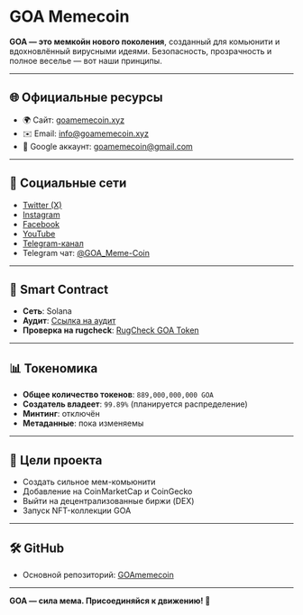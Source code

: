 # GOA Memecoin

**GOA — это мемкойн нового поколения**, созданный для комьюнити и вдохновлённый вирусными идеями. Безопасность, прозрачность и полное веселье — вот наши принципы.

---

## 🌐 Официальные ресурсы

- 🌍 Сайт: [goamemecoin.xyz](https://goamemecoin.xyz)
- ✉️ Email: info@goamemecoin.xyz
- 📩 Google аккаунт: goamemecoin@gmail.com

---

## 📱 Социальные сети

- [Twitter (X)](https://x.com/GOA_memecoin)
- [Instagram](https://www.instagram.com/goa_memecoin)
- [Facebook](https://www.facebook.com/goa_memecoin)
- [YouTube](https://www.youtube.com/@GOA_memecoin)
- [Telegram-канал](https://t.me/GOA_memecoin)
- Telegram чат: [@GOA_Meme-Coin](https://t.me/GOA_Meme-Coin)

---

## 🧠 Smart Contract

- **Сеть**: Solana
- **Аудит**: [Ссылка на аудит](https://github.com/GOAmemecoin/GOA-audit)
- **Проверка на rugcheck**: [RugCheck GOA Token](https://rugcheck.xyz/tokens/EGPA8sfeeKXStx1h3jVoheyMKbkcmtXKgGbPdetsXNK8)

---

## 📊 Токеномика

- **Общее количество токенов**: `889,000,000,000 GOA`
- **Создатель владеет**: `99.89%` (планируется распределение)
- **Минтинг**: отключён
- **Метаданные**: пока изменяемы

---

## 🎯 Цели проекта

- Создать сильное мем-комьюнити
- Добавление на CoinMarketCap и CoinGecko
- Выйти на децентрализованные биржи (DEX)
- Запуск NFT-коллекции GOA

---

## 🛠 GitHub

- Основной репозиторий: [GOAmemecoin](https://github.com/GOAmemecoin/www.goamemecoin.xyz)

---

**GOA — сила мема. Присоединяйся к движению! 🐐**
